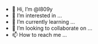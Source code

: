 - 👋 Hi, I’m @l809y
- 👀 I’m interested in ...
- 🌱 I’m currently learning ...
- 💞️ I’m looking to collaborate on ...
- 📫 How to reach me ...

<!---
l809y/l809y is a ✨ special ✨ repository because its `README.md` (this file) appears on your GitHub profile.
You can click the Preview link to take a look at your changes.
--->
